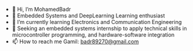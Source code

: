 - 👋 Hi, I’m MohamedBadr
- 👀 Embedded Systems and DeepLearning Learning enthusiast
- 🌱 I’m currently learning  Electronics and Communication Engineering 
- 💞️ Seeking an embedded systems internship to apply technical skills in microcontroller programming, and hardware-software integration
- 📫 How to reach me Gamil: badr89270@gmail.com

<!---
MohamedBadr552002/MohamedBadr552002 is a ✨ special ✨ repository because its `README.md` (this file) appears on your GitHub profile.
You can click the Preview link to take a look at your changes.
--->
